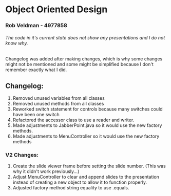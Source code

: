 # Object Oriented Design
### Rob Veldman - 4977858
###### The code in it's current state does not show any presentations and I do not know why.

Changelog was added after making changes, which is why some changes might not be mentioned and some might be simplified because I don't remember exactly what I did.
## Changelog:

1. Removed unused variables from all classes
2. Removed unused methods from all classes
3. Reworked switch statement for controls because many switches could have been one switch
4. Refactored the accessor class to use a reader and writer.
5. Made adjustments to JabberPoint.java so it would use the new factory methods.
6. Made adjustments to MenuController so it would use the new factory methods

### V2 Changes:
1. Create the slide viewer frame before setting the slide number. (This was why it didn't work previously...)
2. Adjust MenuController to clear and append slides to the presentation instead of creating a new object to allow it to function properly.
3. Adjusted factory method string equality to use .equals.
